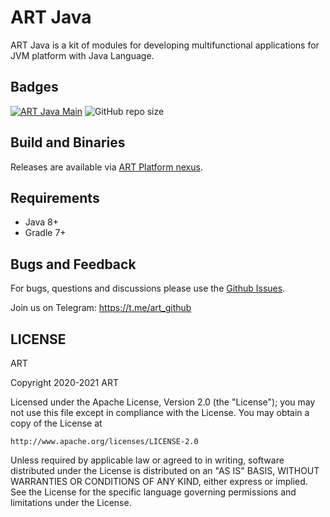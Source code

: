 # ART Java
ART Java is a kit of modules for developing multifunctional applications for JVM platform with Java Language.

## Badges
[![ART Java Main](https://github.com/art-community/art-java/actions/workflows/push-main.yml/badge.svg)](https://github.com/art-community/art-java/actions/workflows/push-main.yml)
![GitHub repo size](https://img.shields.io/github/repo-size/art-community/art-java)

## Build and Binaries
Releases are available via [ART Platform nexus](https://nexus.art-platform.io/repository/art-maven-stable/).

## Requirements
- Java 8+
- Gradle 7+

## Bugs and Feedback
For bugs, questions and discussions please use the [Github Issues](https://github.com/art-community/art-java/issues).

Join us on Telegram: https://t.me/art_github

## LICENSE
ART

Copyright 2020-2021 ART

Licensed under the Apache License, Version 2.0 (the "License");
you may not use this file except in compliance with the License.
You may obtain a copy of the License at

    http://www.apache.org/licenses/LICENSE-2.0

Unless required by applicable law or agreed to in writing, software
distributed under the License is distributed on an "AS IS" BASIS,
WITHOUT WARRANTIES OR CONDITIONS OF ANY KIND, either express or implied.
See the License for the specific language governing permissions and
limitations under the License.
